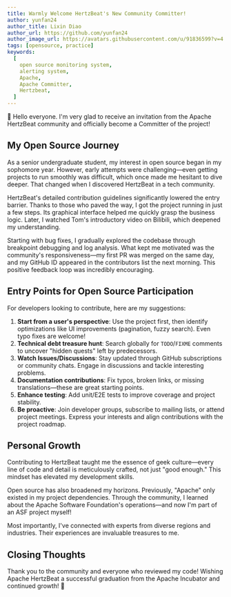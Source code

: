 ```yaml
---
title: Warmly Welcome HertzBeat's New Community Committer!
author: yunfan24
author_title: Lixin Diao
author_url: https://github.com/yunfan24
author_image_url: https://avatars.githubusercontent.com/u/91836599?v=4
tags: [opensource, practice]
keywords:
  [
    open source monitoring system,
    alerting system,
    Apache,
    Apache Committer,
    Hertzbeat,
  ]
---
```

🎉 Hello everyone. I'm very glad to receive an invitation from the Apache HertzBeat community and officially become a Committer of the project!

## My Open Source Journey

As a senior undergraduate student, my interest in open source began in my sophomore year. However, early attempts were challenging—even getting projects to run smoothly was difficult, which once made me hesitant to dive deeper. That changed when I discovered HertzBeat in a tech community.

HertzBeat's detailed contribution guidelines significantly lowered the entry barrier. Thanks to those who paved the way, I got the project running in just a few steps. Its graphical interface helped me quickly grasp the business logic. Later, I watched Tom's introductory video on Bilibili, which deepened my understanding.

Starting with bug fixes, I gradually explored the codebase through breakpoint debugging and log analysis. What kept me motivated was the community's responsiveness—my first PR was merged on the same day, and my GitHub ID appeared in the contributors list the next morning. This positive feedback loop was incredibly encouraging.

## Entry Points for Open Source Participation

For developers looking to contribute, here are my suggestions:

1. **Start from a user's perspective**: Use the project first, then identify optimizations like UI improvements (pagination, fuzzy search). Even typo fixes are welcome!
2. **Technical debt treasure hunt**: Search globally for `TODO`/`FIXME` comments to uncover "hidden quests" left by predecessors.
3. **Watch Issues/Discussions**: Stay updated through GitHub subscriptions or community chats. Engage in discussions and tackle interesting problems.
4. **Documentation contributions**: Fix typos, broken links, or missing translations—these are great starting points.
5. **Enhance testing**: Add unit/E2E tests to improve coverage and project stability.
6. **Be proactive**: Join developer groups, subscribe to mailing lists, or attend project meetings. Express your interests and align contributions with the project roadmap.

## Personal Growth

Contributing to HertzBeat taught me the essence of geek culture—every line of code and detail is meticulously crafted, not just "good enough." This mindset has elevated my development skills.

Open source has also broadened my horizons. Previously, "Apache" only existed in my project dependencies. Through the community, I learned about the Apache Software Foundation's operations—and now I'm part of an ASF project myself!

Most importantly, I've connected with experts from diverse regions and industries. Their experiences are invaluable treasures to me.

## Closing Thoughts

Thank you to the community and everyone who reviewed my code! Wishing Apache HertzBeat a successful graduation from the Apache Incubator and continued growth! 🚀  

